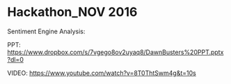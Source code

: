 # Hackathon_NOV 2016

Sentiment Engine Analysis:

PPT:
https://www.dropbox.com/s/7vgego8ov2uyaq8/DawnBusters%20PPT.pptx?dl=0

VIDEO:
https://www.youtube.com/watch?v=8T0ThtSwm4g&t=10s
